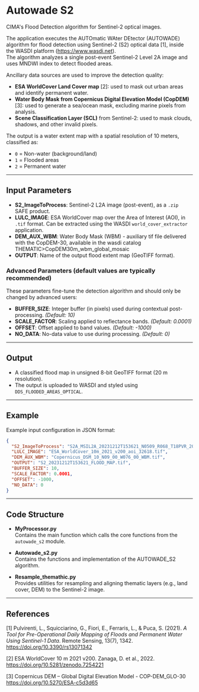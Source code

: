 # Autowade S2  
CIMA's Flood Detection algorithm for Sentinel-2 optical images.

The application executes the AUTOmatic WAter DEtector (AUTOWADE) algorithm for flood detection using Sentinel-2 (S2) optical data [1], inside the WASDI platform (https://www.wasdi.net).  
The algorithm analyzes a single post-event Sentinel-2 Level 2A image and uses MNDWI index to detect flooded areas.

Ancillary data sources are used to improve the detection quality:  
- **ESA WorldCover Land Cover map** [2]: used to mask out urban areas and identify permanent water.  
- **Water Body Mask from Copernicus Digital Elevation Model (CopDEM)** [3]: used to generate a sea/ocean mask, excluding marine pixels from analysis.  
- **Scene Classification Layer (SCL)** from Sentinel-2: used to mask clouds, shadows, and other invalid pixels.

The output is a water extent map with a spatial resolution of 10 meters, classified as:  
- `0` = Non-water (background/land)  
- `1` = Flooded areas  
- `2` = Permanent water

---

## Input Parameters

- **S2_ImageToProcess**: Sentinel-2 L2A image (post-event), as a `.zip` SAFE product.   
- **LULC_IMAGE**: ESA WorldCover map over the Area of Interest (AOI), in `.tif` format. Can be extracted using the WASDI `world_cover_extractor` application.  
- **DEM_AUX_WBM**: Water Body Mask (WBM) - auxiliary tif file delivered with the CopDEM-30, available in the wasdi catalog THEMATIC>CopDEM30m_wbm_global_mosaic    
- **OUTPUT**: Name of the output flood extent map (GeoTIFF format).

### Advanced Parameters (default values are typically recommended)
These parameters fine-tune the detection algorithm and should only be changed by advanced users:
- **BUFFER_SIZE**: Integer buffer (in pixels) used during contextual post-processing. *(Default: 10)*  
- **SCALE_FACTOR**: Scaling applied to reflectance bands. *(Default: 0.0001)*  
- **OFFSET**: Offset applied to band values. *(Default: -1000)*  
- **NO_DATA**: No-data value to use during processing. *(Default: 0)*

---

## Output
- A classified flood map in unsigned 8-bit GeoTIFF format (20 m resolution).
- The output is uploaded to WASDI and styled using `DDS_FLOODED_AREAS_OPTICAL`.

---

## Example  
Example input configuration in JSON format:

```json
{
  "S2_ImageToProcess": "S2A_MSIL2A_20231212T153621_N0509_R068_T18PVR_20231212T204250.zip",
  "LULC_IMAGE": "ESA_WorldCover_10m_2021_v200_aoi_32618.tif",
  "DEM_AUX_WBM": "Copernicus_DSM_10_N09_00_W076_00_WBM.tif",
  "OUTPUT": "S2_20231212T153621_FLOOD_MAP.tif",
  "BUFFER_SIZE": 10,
  "SCALE_FACTOR": 0.0001,
  "OFFSET": -1000,
  "NO_DATA": 0
}
```

---

## Code Structure

- **MyProcessor.py**  
  Contains the main function which calls the core functions from the `autowade_s2` module.

- **Autowade_s2.py**  
  Contains the functions and implementation of the AUTOWADE_S2 algorithm.

- **Resample_themathic.py**  
  Provides utilities for resampling and aligning thematic layers (e.g., land cover, DEM) to the Sentinel-2 image.

---

## References
[1] Pulvirenti, L., Squicciarino, G., Fiori, E., Ferraris, L., & Puca, S. (2021). *A Tool for Pre-Operational Daily Mapping of Floods and Permanent Water Using Sentinel-1 Data*. Remote Sensing, 13(7), 1342. 
https://doi.org/10.3390/rs13071342  

[2] ESA WorldCover 10 m 2021 v200. Zanaga, D. et al., 2022. 
https://doi.org/10.5281/zenodo.7254221

[3] Copernicus DEM – Global Digital Elevation Model - COP-DEM_GLO-30  
https://doi.org/10.5270/ESA-c5d3d65  


